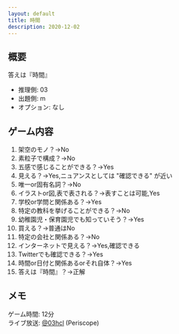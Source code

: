 ```yaml
---
layout: default
title: 時間
description: 2020-12-02
---
```


## 概要

答えは『時間』

- 推理側: 03
- 出題側: m
- オプション: なし

## ゲーム内容

1. 架空のモノ？→No
2. 素粒子で構成？→No
3. 五感で感じることができる？→Yes
4. 見える？→Yes,ニュアンスとしては "確認できる" が近い
5. 唯一or固有名詞？→No
6. イラストor図,表で表される？→表すことは可能,Yes
7. 学校or学問と関係ある？→Yes
8. 特定の教科を挙げることができる？→No
9. 幼稚園児・保育園児でも知っていそう？→Yes
10. 買える？→普通はNo
11. 特定の会社と関係ある？→No
12. インターネットで見える？→Yes,確認できる
13. Twitterでも確認できる？→Yes
14. 時間or日付と関係あるorそれ自体？→Yes
15. 答えは『時間』？→正解

## メモ

ゲーム時間: 12分  
ライブ放送: [@03hcl](https://www.periscope.tv/03hcl/1PlKQPBMyNDxE) (Periscope)
